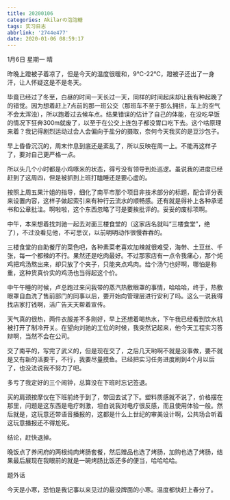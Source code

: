 ```yaml
---
title: 20200106
categories: Akilarの泡泡糖
tags: 实习日志
abbrlink: '2744e477'
date: 2020-01-06 08:59:17
---
```

1月6日 星期一 晴

昨晚上蹬被子着凉了，但是今天的温度很暖和，9℃-22℃，蹬被子还出了一身汗，让人怀疑这是不是冬天。

毕竟已经过了冬至，白昼的时间一天长过一天，同样的时间起床却让我有种起晚了的错觉。因为想着赶上7点前的那一班公交（那班车不至于那么拥挤，车上的空气不会太浑浊），所以跑着过去候车点。结果错误的估计了自己的体能，在没吃早饭的情况下狂奔300m就废了，以至于在公交上连包子都没胃口吃下去。这个啥原理来着？我记得剧烈运动过会人会偏向于盐分的摄取，奈何今天我买的是豆沙包子。

早上昏昏沉沉的，周末作息到底还是紊乱了，所以反映在周一上。不能再这样子了，要对自己更严格一点。

所以头几个小时都是小鸡啄米的状态，得亏没有领导到处巡逻。虽说我的进度已经赶到了这周四，但是被抓到上班打瞌睡还是要心虚的。

按照上周五果汁姐的指导，细化了南平市那个项目非技术部分的标题，配合评分表来设置内容，这样子做起索引来有种行云流水的顺畅感。还有就是得补上各种承诺书和公章批注。啊啦啦，这个东西忽略了可是要挨批评的。妥妥的废标项啊。

中午，本来想着找刘驰一起去对面三楼食堂的（这家店名就叫“三楼食堂”，绝了），不过没看见他，不可思议，以前明明动作很慢吞吞的。

三楼食堂的自助餐厅的菜色吧，各种素菜老喜欢加辣就很难受，海带、土豆丝、千张，每一个都辣的不行。果然还是吃肉最好。不过那家店有一点令我痛心，那个炖鸡把鸡汤熬出来，却只放了个夹子，只能夹点鸡肉。给个汤勺也好啊，哪怕是称重，这种货真价实的鸡汤也当得起这个价。

中午午睡的时候，卢总跑过来问我带的蒸汽热敷眼罩的事情，哈哈哈，终于，热敷眼罩自血洗了售前部门的同事以后，要开始向管理层进行安利了吗。这么一说我得找店家打钱啊，活广告天天帮着宣传。

天气真的很热，两件衣服差不多刚好，早上还想着喝热水，下午我已经看到饮水机被打开了制冷开关。在望向刘驰的工位的时候，我突然记起来，他今天工程实习答辩啊，当然不会在公司。

交了南平的，写完了武义的，但是现在交了，之后几天哟啊不就是没事做，要不就是又有新的活要干，不行，我要尽量摸鱼。已经把实习任务进度刷到4个月以后了，也没法说我不努力了吧。

多亏了我定好的三个闹钟，总算没在下班时忘记签退。

买的肩颈按摩仪在下班前终于到了，带回去试了下。塑料质感就不说了，价格摆在那里，问题是这东西是电疗刺激，坦白说我对电疗很反感，而且使用体验一般。然后就是，这玩意还带语音播报的，这都是什么上世纪的审美设计啊，公共场合听着这玩意播报还不得尬死。

结论，赶快退掉。

晚饭点了养闲府的两根纯肉烤肠套餐，然后赠品也选了烤肠，加购也选了烤肠，结果最后展现在我眼前的就是一碗烤肠比饭还多的便当，哈哈哈哈。

题外话

今天是小寒，恐怕是我记事以来见过的最没牌面的小寒。温度都快赶上春分了。
